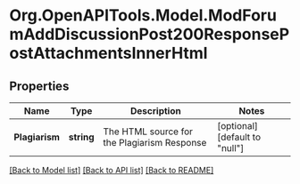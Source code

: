 # Org.OpenAPITools.Model.ModForumAddDiscussionPost200ResponsePostAttachmentsInnerHtml

## Properties

Name | Type | Description | Notes
------------ | ------------- | ------------- | -------------
**Plagiarism** | **string** | The HTML source for the Plagiarism Response | [optional] [default to "null"]

[[Back to Model list]](../README.md#documentation-for-models) [[Back to API list]](../README.md#documentation-for-api-endpoints) [[Back to README]](../README.md)

